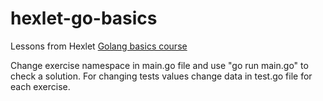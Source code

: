 # hexlet-go-basics

Lessons from Hexlet [Golang basics course](https://ru.hexlet.io/courses/go-basics)

Change exercise namespace in main.go file and use "go run main.go" to check a solution.
For changing tests values change data in test.go file for each exercise.
